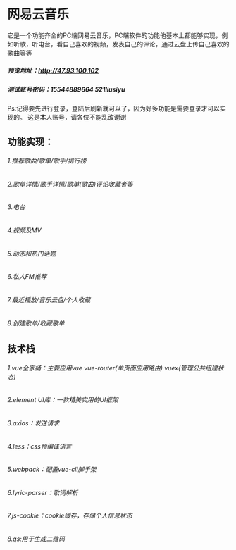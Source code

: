 # 网易云音乐

它是一个功能齐全的PC端网易云音乐，PC端软件的功能他基本上都能够实现，例如听歌，听电台，看自己喜欢的视频，发表自己的评论，通过云盘上传自己喜欢的歌曲等等

##### 预览地址：http://47.93.100.102

##### 测试账号密码：15544889664    521liusiyu

Ps:记得要先进行登录，登陆后刷新就可以了，因为好多功能是需要登录才可以实现的。  这是本人账号，请各位不能乱改谢谢

## 功能实现：

###### 1.推荐歌曲/歌单/歌手/排行榜
###### 2.歌单详情/歌手详情/歌单(歌曲)评论收藏者等
###### 3.电台
###### 4.视频及MV
###### 5.动态和热门话题
###### 6.私人FM推荐
###### 7.最近播放/音乐云盘/个人收藏
###### 8.创建歌单/收藏歌单

## 技术栈

###### 1.vue全家桶：主要应用vue vue-router(单页面应用路由) vuex(管理公共组建状态)
###### 2.element UI库：一款精美实用的UI框架
###### 3.axios：发送请求
###### 4.less：css预编译语言
###### 5.webpack：配置vue-cli脚手架
###### 6.lyric-parser：歌词解析
###### 7.js-cookie：cookie缓存，存储个人信息状态
###### 8.qs:用于生成二维码
